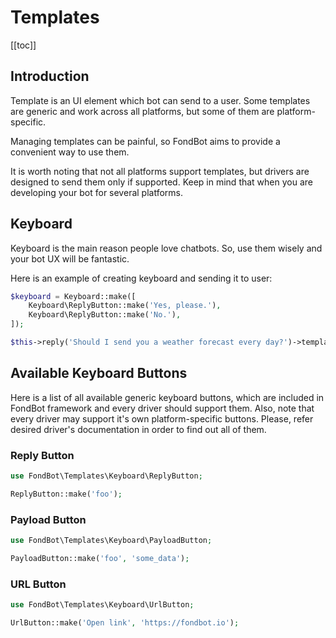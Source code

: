 # Templates

[[toc]]

## Introduction
Template is an UI element which bot can send to a user.
Some templates are generic and work across all platforms, but some of them are platform-specific.

Managing templates can be painful, so FondBot aims to provide a convenient way to use them.

It is worth noting that not all platforms support templates, but drivers are designed to send them only if supported. 
Keep in mind that when you are developing your bot for several platforms.  

## Keyboard

Keyboard is the main reason people love chatbots. So, use them wisely and your bot UX will be fantastic.

Here is an example of creating keyboard and sending it to user:

```php
$keyboard = Keyboard::make([
    Keyboard\ReplyButton::make('Yes, please.'),
    Keyboard\ReplyButton::make('No.'),
]);

$this->reply('Should I send you a weather forecast every day?')->template($keyboard);
```

## Available Keyboard Buttons

Here is a list of all available generic keyboard buttons, which are included in FondBot framework and every driver should support them. Also, note that every driver may support it's own platform-specific buttons. Please, refer desired driver's documentation in order to find out all of them.

### Reply Button

```php
use FondBot\Templates\Keyboard\ReplyButton;

ReplyButton::make('foo');
```

### Payload Button

```php
use FondBot\Templates\Keyboard\PayloadButton;

PayloadButton::make('foo', 'some_data');
```

### URL Button

```php
use FondBot\Templates\Keyboard\UrlButton;

UrlButton::make('Open link', 'https://fondbot.io');
```